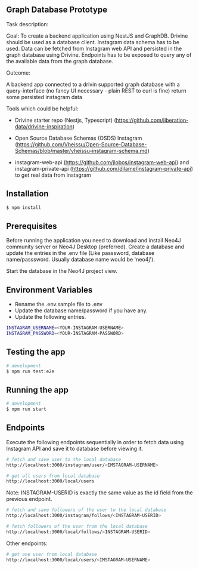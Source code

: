 ## Graph Database Prototype

Task description:

Goal: To create a backend application using NestJS and GraphDB. Drivine should be used as a database client. Instagram data schema has to be used. Data can be fetched from Instagram web API and persisted in the graph database using Drivine. Endpoints has to be exposed to query any of the available data from the graph database.

Outcome:

A backend app connected to a drivin supported graph database with a query-interface (no fancy UI necessary - plain REST to curl is fine) return some persisted instagram data

Tools which could be helpful:

- Drivine starter repo (Nestjs, Typescript) (https://github.com/liberation-data/drivine-inspiration)

- Open Source Database Schemas (OSDS) Instagram (https://github.com/Vheissu/Open-Source-Database-Schemas/blob/master/vheissu-instagram-schema.md)

- instagram-web-api (https://github.com/jlobos/instagram-web-api) and instagram-private-api (https://github.com/dilame/instagram-private-api) to get real data from instagram

## Installation

```bash
$ npm install
```

## Prerequisites

Before running the application you need to download and install Neo4J community server or Neo4J Desktop (preferred). Create a database and update the entries in the .env file (Like passsword, database name/passsword. Usually database name would be 'neo4j').

Start the database in the Neo4J project view.

## Environment Variables

- Rename the .env.sample file to .env
- Update the database name/password if you have any.
- Update the following entries.

```bash
INSTAGRAM_USERNAME=<YOUR-INSTAGRAM-USERNAME>
INSTAGRAM_PASSWORD=<YOUR-INSTAGRAM-PASSWORD>

```

## Testing the app

````bash
# development
$ npm run test:e2e
````


## Running the app

```bash
# development
$ npm run start

````

## Endpoints

Execute the following endpoints sequentially in order to fetch data using Instagram API and save it to database before viewing it.

```bash
# fetch and save user to the local database
http://localhost:3000/instagram/user/<IMSTAGRAM-USERNAME>
```

```bash
# get all users from local database
http://localhost:3000/local/users
```

Note: INSTAGRAM-USERID is exactly the same value as the id field from the previous endpoint.

```bash
# fetch and save followers of the user to the local database
http://localhost:3000/instagram/follows/<INSTAGRAM-USERID>
```

```bash
# fetch followers of the user from the local database
http://localhost:3000/local/follows/<INSTAGRAM-USERID>
```

Other endpoints:

```bash
# get one user from local database
http://localhost:3000/local/users/<IMSTAGRAM-USERNAME>
```
